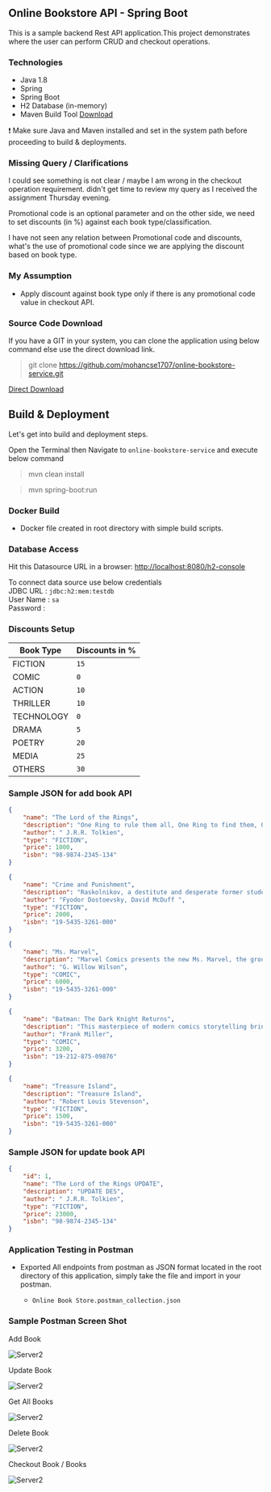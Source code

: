 ## Online Bookstore API - Spring Boot

This is a sample backend Rest API application.This project demonstrates where the user can perform CRUD and checkout operations.

### Technologies

* Java 1.8
* Spring
* Spring Boot
* H2 Database (in-memory)
* Maven Build Tool [Download][Maven]

:exclamation: Make sure Java and Maven installed and set in the system path before proceeding to build & deployments.

### Missing Query / Clarifications 

I could see something is not clear / maybe I am wrong in the checkout operation requirement. didn't get time to review my query as I received the assignment Thursday evening.

Promotional code is an optional parameter and on the other side, we need to set discounts (in %) against each book type/classification.

I have not seen any relation between Promotional code and discounts, what's the use of promotional code since we are applying the discount based on book type. 

### My Assumption

* Apply discount against book type only if there is any promotional code value in checkout API.

### Source Code Download

If you have a GIT in your system, you can clone the application using below command else use the direct download link. 

> git clone https://github.com/mohancse1707/online-bookstore-service.git

[Direct Download][Direct Download]

## Build & Deployment

Let's get into build and deployment steps. 

Open the Terminal then Navigate to ```online-bookstore-service``` and execute below command 

> mvn clean install

> mvn spring-boot:run

### Docker Build

* Docker file created in root directory with simple build scripts.

### Database Access

Hit this Datasource URL in a browser: [http://localhost:8080/h2-console](http://localhost:8080/h2-console)  

To connect data source use below credentials   
JDBC URL  : `jdbc:h2:mem:testdb`  
User Name : `sa`  
Password  : ` `  


### Discounts Setup

|Book Type          |Discounts in %                    |
|-------------------|:---------------------------------|
|FICTION             |``15``|    
|COMIC               |``0`` |   
|ACTION               |``10`` |   
|THRILLER               |``10`` |   
|TECHNOLOGY               |``0`` |   
|DRAMA               |``5`` |   
|POETRY               |``20`` |  
|MEDIA               |``25`` |  
|OTHERS               |``30`` |  

### Sample JSON for add book API

```json
{
    "name": "The Lord of the Rings",
    "description": "One Ring to rule them all, One Ring to find them, One Ring to bring them all and in the darkness bind them",
    "author": " J.R.R. Tolkien",
    "type": "FICTION",
    "price": 1000,
    "isbn": "98-9874-2345-134"
}
```

```json
{
    "name": "Crime and Punishment",
    "description": "Raskolnikov, a destitute and desperate former student, wanders through the slums of St Petersburg and commits a random murder without remorse or regret.",
    "author": "Fyodor Dostoevsky, David McDuff ",
    "type": "FICTION",
    "price": 2000,
    "isbn": "19-5435-3261-000"
}
```

```json
{
    "name": "Ms. Marvel",
    "description": "Marvel Comics presents the new Ms. Marvel, the groundbreaking heroine that has become an international sensation",
    "author": "G. Willow Wilson",
    "type": "COMIC",
    "price": 6000,
    "isbn": "19-5435-3261-000"
}
```

```json
{
    "name": "Batman: The Dark Knight Returns",
    "description": "This masterpiece of modern comics storytelling brings to vivid life a dark world and an even darker man.",
    "author": "Frank Miller",
    "type": "COMIC",
    "price": 3200,
    "isbn": "19-212-875-09876"
}
```

```json
{
    "name": "Treasure Island",
    "description": "Treasure Island",
    "author": "Robert Louis Stevenson",
    "type": "FICTION",
    "price": 1500,
    "isbn": "19-5435-3261-000"
}
```
### Sample JSON for update book API

```json
{
    "id": 1,
    "name": "The Lord of the Rings UPDATE",
    "description": "UPDATE DES",
    "author": " J.R.R. Tolkien",
    "type": "FICTION",
    "price": 23000,
    "isbn": "98-9874-2345-134"
}
```
### Application Testing in Postman

* Exported All endpoints from postman as JSON format located in the root directory of this application, simply take the file and import in your postman.

    - `Online Book Store.postman_collection.json`  

### Sample Postman Screen Shot

Add Book

![Server2](https://mohankumarrathinam.com//images/blog/spring/online-book/add.png)

Update Book

![Server2](https://mohankumarrathinam.com//images/blog/spring/online-book/update.png)

Get All Books

![Server2](https://mohankumarrathinam.com//images/blog/spring/online-book/all.png)

Delete Book

![Server2](https://mohankumarrathinam.com//images/blog/spring/online-book/delete.png)

Checkout Book / Books

![Server2](https://mohankumarrathinam.com//images/blog/spring/online-book/checkout.png)

[Direct Download]: https://github.com/mohancse1707/online-bookstore-service/archive/main.zip
[Maven]:https://repo.maven.apache.org/maven2/org/apache/maven/apache-maven/3.6.3/apache-maven-3.6.3-bin.zip
